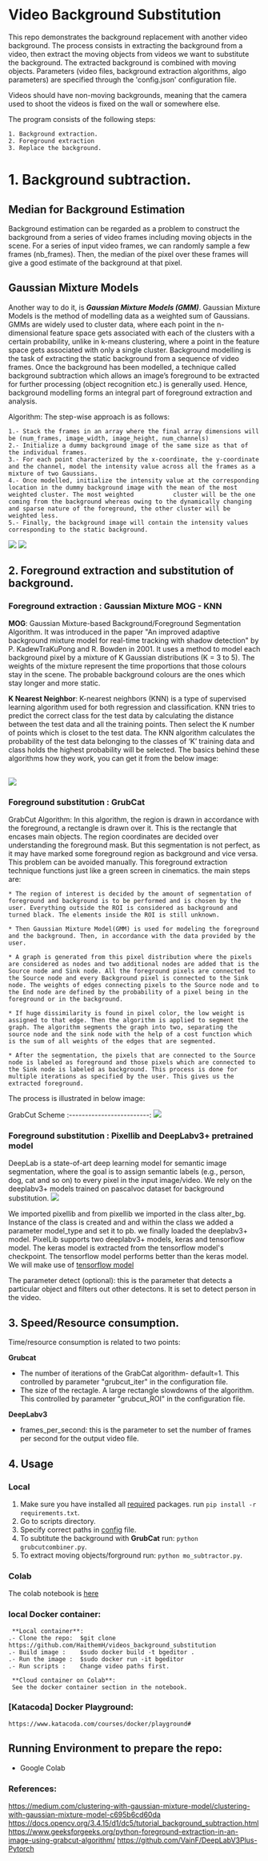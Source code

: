 # Video Background Substitution

This repo demonstrates the background replacement with another video background. The process consists in extracting the background from  a video, then extract the moving objects from videos we want to substitute the background. The extracted background is combined with moving objects. Parameters (video files, background extraction algorithms, algo parameters)  are specified through the 'config.json' configuration file.

Videos should have non-moving backgrounds, meaning that the camera used to shoot the videos is fixed on the wall or somewhere else.

The program consists of the following steps:

    1. Background extraction.
    2. Foreground extraction 
    3. Replace the background.

# 1. Background subtraction.
## Median for Background Estimation
Background estimation can be regarded as a problem to construct the background from a series of video frames including moving objects in the scene. For a series of input video frames, we can randomly sample a few frames (nb_frames). Then, the median of the pixel over these frames will give a good estimate of the background at that pixel.
## Gaussian Mixture Models
Another way to do it, is ***Gaussian Mixture Models (GMM)***. Gaussian Mixture Models is the method of modelling data as a weighted sum of Gaussians. GMMs are widely used to cluster data, where each point in the n-dimensional feature space gets associated with each of the clusters with a certain probability, unlike in k-means clustering, where a point in the feature space gets associated with only a single cluster. Background modelling is the task of extracting the static background from a sequence of video frames. Once the background has been modelled, a technique called background subtraction which allows an image’s foreground to be extracted for further processing (object recognition etc.) is generally used. Hence, background modelling forms an integral part of foreground extraction and analysis.

Algorithm:
The step-wise approach is as follows:

    1.- Stack the frames in an array where the final array dimensions will be (num_frames, image_width, image_height, num_channels)
    2.- Initialize a dummy background image of the same size as that of the individual frames.
    3.- For each point characterized by the x-coordinate, the y-coordinate and the channel, model the intensity value across all the frames as a mixture of two Gaussians.
    4.- Once modelled, initialize the intensity value at the corresponding location in the dummy background image with the mean of the most weighted cluster. The most weighted           cluster will be the one coming from the background whereas owing to the dynamically changing and sparse nature of the foreground, the other cluster will be weighted less.
    5.- Finally, the background image will contain the intensity values corresponding to the static background.

![](background/original_video.jpg)     ![](outputs/background.jpg)

## 2. Foreground extraction and substitution of background.
### Foreground extraction : Gaussian Mixture MOG - KNN
**MOG**: Gaussian Mixture-based Background/Foreground Segmentation Algorithm. It was introduced in the paper "An improved adaptive background mixture model for real-time tracking with shadow detection" by P. KadewTraKuPong and R. Bowden in 2001. It uses a method to model each background pixel by a mixture of K Gaussian distributions (K = 3 to 5). The weights of the mixture represent the time proportions that those colours stay in the scene. The probable background colours are the ones which stay longer and more static.

**K Nearest Neighbor**:
K-nearest neighbors (KNN) is a type of supervised learning algorithm used for both regression and classification. KNN tries to predict the correct class for the test data by calculating the distance between the test data and all the training points. Then select the K number of points which is closet to the test data. The KNN algorithm calculates the probability of the test data belonging to the classes of ‘K’ training data and class holds the highest probability will be selected.
The basics behind these algorithms how they work, you can get it from the below image:

![](_assets/mog_knn.jpg)
------------------------------------------
### Foreground substitution : GrubCat 
GrabCut Algorithm: In this algorithm, the region is drawn in accordance with the foreground, a rectangle is drawn over it. This is the rectangle that encases main objects. The region coordinates are decided over understanding the foreground mask. But this segmentation is not perfect, as it may have marked some foreground region as background and vice versa. This problem can be avoided manually. This foreground extraction technique functions just like a green screen in cinematics. the main steps are:

    * The region of interest is decided by the amount of segmentation of foreground and background is to be performed and is chosen by the user. Everything outside the ROI is considered as background and turned black. The elements inside the ROI is still unknown.
    
    * Then Gaussian Mixture Model(GMM) is used for modeling the foreground and the background. Then, in accordance with the data provided by the user.
    
    * A graph is generated from this pixel distribution where the pixels are considered as nodes and two additional nodes are added that is the Source node and Sink node. All the foreground pixels are connected to the Source node and every Background pixel is connected to the Sink node. The weights of edges connecting pixels to the Source node and to the End node are defined by the probability of a pixel being in the foreground or in the background.
    
    * If huge dissimilarity is found in pixel color, the low weight is assigned to that edge. Then the algorithm is applied to segment the graph. The algorithm segments the graph into two, separating the source node and the sink node with the help of a cost function which is the sum of all weights of the edges that are segmented.
    
    * After the segmentation, the pixels that are connected to the Source node is labeled as foreground and those pixels which are connected to the Sink node is labeled as background. This process is done for multiple iterations as specified by the user. This gives us the extracted foreground.

The process is illustrated in below image:

GrabCut Scheme
:-------------------------:
![](_assets/grabcut_scheme.jpg)

### Foreground substitution : Pixellib and DeepLabv3+ pretrained model
DeepLab is a state-of-art deep learning model for semantic image segmentation, where the goal is to assign semantic labels (e.g., person, dog, cat and so on) to every pixel in the input image/video. We rely on the deeplabv3+ models trained on pascalvoc dataset for background substitution. 
![](https://miro.medium.com/max/2000/1*nFJ_GqK1D3zKCRgtnRfrcw.png)

We imported pixellib and from pixellib we imported in the class alter_bg. Instance of the class is created and and within the class we added a parameter model_type and set it to pb. we finally loaded the deeplabv3+ model. PixelLib supports two deeplabv3+ models, keras and tensorflow model. The keras model is extracted from the tensorflow model's checkpoint. The tensorflow model performs better than the keras model. We will make use of  [tensorflow model](https://github.com/ayoolaolafenwa/PixelLib/releases/download/1.1/xception_pascalvoc.pb)

The parameter detect (optional): this is the parameter that detects a particular object and filters out other detectons. It is set to detect person in the video.

## 3. Speed/Resource consumption.

Time/resource consumption is related to two points:

**Grubcat**
* The number of iterations of the GrabCat algorithm- default=1. This controlled by parameter "grubcut_iter" in the configuration file.
* The size of the rectagle. A large rectangle slowdowns of the algorithm. This controlled by parameter "grubcut_ROI" in the configuration file.

**DeepLabv3**
* frames_per_second: this is the parameter to set the number of frames per second for the output video file. 

## 4. Usage
### Local 
1. Make sure you have installed  all [required](https://github.com/HaithemH/videos_background_replacement/blob/master/requirements.txt) packages.
          run `pip install -r requirements.txt`.
3. Go to scripts directory.
4. Specify correct paths in [config](https://github.com/HaithemH/videos_background_replacement/blob/master/config.json) file.
5. To subtitute the background with **GrubCat** run: `python grubcutcombiner.py`.
6. To extract moving objects/forground run: `python mo_subtractor.py`.
### Colab
The colab notebook is [here](https://github.com/HaithemH/videos_background_substitution/blob/master/Video_Background_Substitution.ipynb)
### local Docker container:
     **Local container**:
    .- Clone the repo:  $git clone https://github.com/HaithemH/videos_background_substitution 
    .- Build image :    $sudo docker build -t bgeditor . 
    .- Run the image :  $sudo docker run -it bgeditor
    .- Run scripts :    Change video paths first.

     **Cloud container on Colab**:
     See the docker container section in the notebook.
### [Katacoda] Docker Playground:
    https://www.katacoda.com/courses/docker/playground#

## Running Environment to prepare the repo:
* Google Colab

### References:
https://medium.com/clustering-with-gaussian-mixture-model/clustering-with-gaussian-mixture-model-c695b6cd60da
https://docs.opencv.org/3.4.15/d1/dc5/tutorial_background_subtraction.html
https://www.geeksforgeeks.org/python-foreground-extraction-in-an-image-using-grabcut-algorithm/
https://github.com/VainF/DeepLabV3Plus-Pytorch
